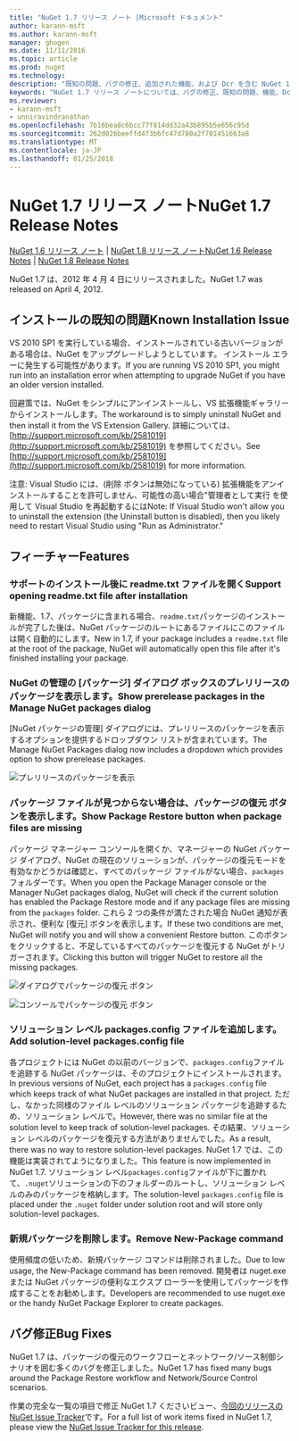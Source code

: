```yaml
---
title: "NuGet 1.7 リリース ノート |Microsoft ドキュメント"
author: karann-msft
ms.author: karann-msft
manager: ghogen
ms.date: 11/11/2016
ms.topic: article
ms.prod: nuget
ms.technology: 
description: "既知の問題、バグの修正、追加された機能、および Dcr を含む NuGet 1.7 リリース ノートです。"
keywords: "NuGet 1.7 リリース ノートについては、バグの修正、既知の問題、機能、Dcr を追加します。"
ms.reviewer:
- karann-msft
- unniravindranathan
ms.openlocfilehash: 7b16bea8c6bcc77f814dd32a43b895b5e656c95d
ms.sourcegitcommit: 262d026beeffd4f3b6fc47d780a2f701451663a8
ms.translationtype: MT
ms.contentlocale: ja-JP
ms.lasthandoff: 01/25/2018
---
```

# <a name="nuget-17-release-notes"></a><span data-ttu-id="bb4cb-104">NuGet 1.7 リリース ノート</span><span class="sxs-lookup"><span data-stu-id="bb4cb-104">NuGet 1.7 Release Notes</span></span>

<span data-ttu-id="bb4cb-105">[NuGet 1.6 リリース ノート](../release-notes/nuget-1.6.md) | [NuGet 1.8 リリース ノート](../release-notes/nuget-1.8.md)</span><span class="sxs-lookup"><span data-stu-id="bb4cb-105">[NuGet 1.6 Release Notes](../release-notes/nuget-1.6.md) | [NuGet 1.8 Release Notes](../release-notes/nuget-1.8.md)</span></span>

<span data-ttu-id="bb4cb-106">NuGet 1.7 は、2012 年 4 月 4 日にリリースされました。</span><span class="sxs-lookup"><span data-stu-id="bb4cb-106">NuGet 1.7 was released on April 4, 2012.</span></span>

## <a name="known-installation-issue"></a><span data-ttu-id="bb4cb-107">インストールの既知の問題</span><span class="sxs-lookup"><span data-stu-id="bb4cb-107">Known Installation Issue</span></span>
<span data-ttu-id="bb4cb-108">VS 2010 SP1 を実行している場合、インストールされている古いバージョンがある場合は、NuGet をアップグレードしようとしています。 インストール エラーに発生する可能性があります。</span><span class="sxs-lookup"><span data-stu-id="bb4cb-108">If you are running VS 2010 SP1, you might run into an installation error when attempting to upgrade NuGet if you have an older version installed.</span></span>

<span data-ttu-id="bb4cb-109">回避策では、NuGet をシンプルにアンインストールし、VS 拡張機能ギャラリーからインストールします。</span><span class="sxs-lookup"><span data-stu-id="bb4cb-109">The workaround is to simply uninstall NuGet and then install it from the VS Extension Gallery.</span></span>  <span data-ttu-id="bb4cb-110">詳細については、[http://support.microsoft.com/kb/2581019](http://support.microsoft.com/kb/2581019) を参照してください。</span><span class="sxs-lookup"><span data-stu-id="bb4cb-110">See [http://support.microsoft.com/kb/2581019](http://support.microsoft.com/kb/2581019) for more information.</span></span>

<span data-ttu-id="bb4cb-111">注意: Visual Studio には、(削除 ボタンは無効になっている) 拡張機能をアンインストールすることを許可しません、可能性の高い場合"管理者として実行 を使用して Visual Studio を再起動するには</span><span class="sxs-lookup"><span data-stu-id="bb4cb-111">Note: If Visual Studio won't allow you to uninstall the extension (the Uninstall button is disabled), then you likely need to restart Visual Studio using "Run as Administrator."</span></span>

## <a name="features"></a><span data-ttu-id="bb4cb-112">フィーチャー</span><span class="sxs-lookup"><span data-stu-id="bb4cb-112">Features</span></span>

### <a name="support-opening-readmetxt-file-after-installation"></a><span data-ttu-id="bb4cb-113">サポートのインストール後に readme.txt ファイルを開く</span><span class="sxs-lookup"><span data-stu-id="bb4cb-113">Support opening readme.txt file after installation</span></span>
<span data-ttu-id="bb4cb-114">新機能、1.7、パッケージに含まれる場合、`readme.txt`パッケージのインストールが完了した後は、NuGet パッケージのルートにあるファイルにこのファイルは開く自動的にします。</span><span class="sxs-lookup"><span data-stu-id="bb4cb-114">New in 1.7, if your package includes a `readme.txt` file at the root of the package, NuGet will automatically open this file after it's finished installing your package.</span></span>

### <a name="show-prerelease-packages-in-the-manage-nuget-packages-dialog"></a><span data-ttu-id="bb4cb-115">NuGet の管理の [パッケージ] ダイアログ ボックスのプレリリースのパッケージを表示します。</span><span class="sxs-lookup"><span data-stu-id="bb4cb-115">Show prerelease packages in the Manage NuGet packages dialog</span></span>
<span data-ttu-id="bb4cb-116">[NuGet パッケージの管理] ダイアログには、プレリリースのパッケージを表示するオプションを提供するドロップダウン リストが含まれています。</span><span class="sxs-lookup"><span data-stu-id="bb4cb-116">The Manage NuGet Packages dialog now includes a dropdown which provides option to show prerelease packages.</span></span>

![プレリリースのパッケージを表示](./media/prerelease-dropdown.png)

### <a name="show-package-restore-button-when-package-files-are-missing"></a><span data-ttu-id="bb4cb-118">パッケージ ファイルが見つからない場合は、パッケージの復元 ボタンを表示します。</span><span class="sxs-lookup"><span data-stu-id="bb4cb-118">Show Package Restore button when package files are missing</span></span>
<span data-ttu-id="bb4cb-119">パッケージ マネージャー コンソールを開くか、マネージャーの NuGet パッケージ ダイアログ、NuGet の現在のソリューションが、パッケージの復元モードを有効なかどうかは確認と、すべてのパッケージ ファイルがない場合、`packages`フォルダーです。</span><span class="sxs-lookup"><span data-stu-id="bb4cb-119">When you open the Package Manager console or the Manager NuGet packages dialog, NuGet will check if the current solution has enabled the Package Restore mode and if any package files are missing from the `packages` folder.</span></span> <span data-ttu-id="bb4cb-120">これら 2 つの条件が満たされた場合 NuGet 通知が表示され、便利な [復元] ボタンを表示します。</span><span class="sxs-lookup"><span data-stu-id="bb4cb-120">If these two conditions are met, NuGet will notify you and will show a convenient Restore button.</span></span> <span data-ttu-id="bb4cb-121">このボタンをクリックすると、不足しているすべてのパッケージを復元する NuGet がトリガーされます。</span><span class="sxs-lookup"><span data-stu-id="bb4cb-121">Clicking this button will trigger NuGet to restore all the missing packages.</span></span>

![ダイアログでパッケージの復元 ボタン](./media/packagerestore-dialog.png)

![コンソールでパッケージの復元 ボタン](./media/packagerestore-console.png)

### <a name="add-solution-level-packagesconfig-file"></a><span data-ttu-id="bb4cb-124">ソリューション レベル packages.config ファイルを追加します。</span><span class="sxs-lookup"><span data-stu-id="bb4cb-124">Add solution-level packages.config file</span></span>
<span data-ttu-id="bb4cb-125">各プロジェクトには NuGet の以前のバージョンで、`packages.config`ファイルを追跡する NuGet パッケージは、そのプロジェクトにインストールされます。</span><span class="sxs-lookup"><span data-stu-id="bb4cb-125">In previous versions of NuGet, each project has a `packages.config` file which keeps track of what NuGet packages are installed in that project.</span></span> <span data-ttu-id="bb4cb-126">ただし、なかった同様のファイル レベルのソリューション パッケージを追跡するため、ソリューション レベルで。</span><span class="sxs-lookup"><span data-stu-id="bb4cb-126">However, there was no similar file at the solution level to keep track of solution-level packages.</span></span> <span data-ttu-id="bb4cb-127">その結果、ソリューション レベルのパッケージを復元する方法がありませんでした。</span><span class="sxs-lookup"><span data-stu-id="bb4cb-127">As a result, there was no way to restore solution-level packages.</span></span>
<span data-ttu-id="bb4cb-128">NuGet 1.7 では、この機能は実装されてようになりました。</span><span class="sxs-lookup"><span data-stu-id="bb4cb-128">This feature is now implemented in NuGet 1.7.</span></span> <span data-ttu-id="bb4cb-129">ソリューション レベル`packages.config`ファイルが下に置かれて、`.nuget`ソリューションの下のフォルダーのルートし、ソリューション レベルのみのパッケージを格納します。</span><span class="sxs-lookup"><span data-stu-id="bb4cb-129">The solution-level `packages.config` file is placed under the `.nuget` folder under solution root and will store only solution-level packages.</span></span>

### <a name="remove-new-package-command"></a><span data-ttu-id="bb4cb-130">新規パッケージを削除します。</span><span class="sxs-lookup"><span data-stu-id="bb4cb-130">Remove New-Package command</span></span>
<span data-ttu-id="bb4cb-131">使用頻度の低いため、新規パッケージ コマンドは削除されました。</span><span class="sxs-lookup"><span data-stu-id="bb4cb-131">Due to low usage, the New-Package command has been removed.</span></span> <span data-ttu-id="bb4cb-132">開発者は nuget.exe または NuGet パッケージの便利なエクスプ ローラーを使用してパッケージを作成することをお勧めします。</span><span class="sxs-lookup"><span data-stu-id="bb4cb-132">Developers are recommended to use nuget.exe or the handy NuGet Package Explorer to create packages.</span></span>

## <a name="bug-fixes"></a><span data-ttu-id="bb4cb-133">バグ修正</span><span class="sxs-lookup"><span data-stu-id="bb4cb-133">Bug Fixes</span></span>
<span data-ttu-id="bb4cb-134">NuGet 1.7 は、パッケージの復元のワークフローとネットワーク/ソース制御シナリオを囲む多くのバグを修正しました。</span><span class="sxs-lookup"><span data-stu-id="bb4cb-134">NuGet 1.7 has fixed many bugs around the Package Restore workflow and Network/Source Control scenarios.</span></span>

<span data-ttu-id="bb4cb-135">作業の完全な一覧の項目で修正 NuGet 1.7 くださいビュー、[今回のリリースの NuGet Issue Tracker](http://nuget.codeplex.com/workitem/list/advanced?keyword=&status=Closed&type=All&priority=All&release=NuGet%201.7&assignedTo=All&component=All&sortField=Votes&sortDirection=Descending&page=0)です。</span><span class="sxs-lookup"><span data-stu-id="bb4cb-135">For a full list of work items fixed in NuGet 1.7, please view the [NuGet Issue Tracker for this release](http://nuget.codeplex.com/workitem/list/advanced?keyword=&status=Closed&type=All&priority=All&release=NuGet%201.7&assignedTo=All&component=All&sortField=Votes&sortDirection=Descending&page=0).</span></span>
